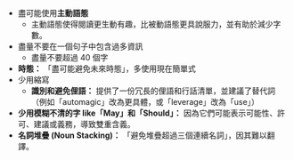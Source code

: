 - 盡可能使用**主動語態**
	- 主動語態使得閱讀更生動有趣，比被動語態更具說服力，並有助於減少字數。
- 盡量不要在一個句子中包含過多資訊
	- 盡量不要超過 40 個字
- **時態：** 「盡可能避免未來時態」，多使用現在簡單式
- 少用縮寫
	- **識別和避免俚語：** 提供了一份冗長的俚語和行話清單，並建議了替代詞（例如「automagic」改為更具體，或「leverage」改為「use」）
- **少用模糊不清的字 like「May」和「Should」：** 因為它們可能表示可能性、許可、建議或義務，導致雙重含義。
- **名詞堆疊 (Noun Stacking)：** 「避免堆疊超過三個連續名詞」，因其難以翻譯。